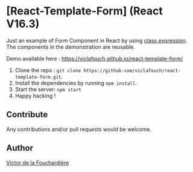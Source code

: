# [React-Template-Form] (React V16.3)

Just an example of Form Component in React by using [class expression](https://developer.mozilla.org/fr/docs/Web/JavaScript/Reference/Classes). The components in the demonstration are reusable.

Demo available here : https://viclafouch.github.io/react-template-form/

1. Clone the repo : `git clone https://github.com/viclafouch/react-template-form.git`.
2. Install the dependencies by running `npm install`.
3. Start the server: `npm start`
4. Happy hacking !

## Contribute

Any contributions and/or pull requests would be welcome.

## Author
[Victor de la Fouchardière](http://www.victor-de-la-fouchardiere.fr/)
